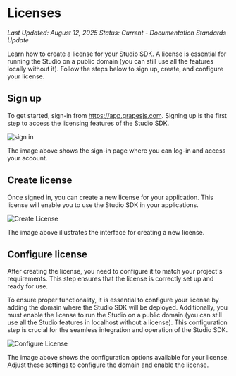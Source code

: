 # Licenses

*Last Updated: August 12, 2025*
*Status: Current - Documentation Standards Update*

Learn how to create a license for your Studio SDK. A license is essential for running the Studio on a public domain (you can still use all the features locally without it). Follow the steps below to sign up, create, and configure your license.

## Sign up

To get started, sign-in from https://app.grapesjs.com. Signing up is the first step to access the licensing features of the Studio SDK.

![sign in](https://app.grapesjs.com/docs-sdk/assets/images/sign-in-d05017d8d9ff13117fe7cf64f2a356c1.png)

The image above shows the sign-in page where you can log-in and access your account.

## Create license

Once signed in, you can create a new license for your application. This license will enable you to use the Studio SDK in your applications.

![Create License](https://app.grapesjs.com/docs-sdk/assets/images/create-license-a12e32e94ffb7bce06cea6a123f436a4.png)

The image above illustrates the interface for creating a new license.

## Configure license

After creating the license, you need to configure it to match your project's requirements. This step ensures that the license is correctly set up and ready for use.

To ensure proper functionality, it is essential to configure your license by adding the domain where the Studio SDK will be deployed. Additionally, you must enable the license to run the Studio on a public domain (you can still use all the Studio features in localhost without a license). This configuration step is crucial for the seamless integration and operation of the Studio SDK.

![Configure License](https://app.grapesjs.com/docs-sdk/assets/images/configure-license-950315475904289a0ffcd79c5ed32075.png)

The image above shows the configuration options available for your license. Adjust these settings to configure the domain and enable the license.
